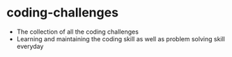 # coding-challenges
- The collection of all the coding challenges
- Learning and maintaining the coding skill as well as problem solving skill everyday

